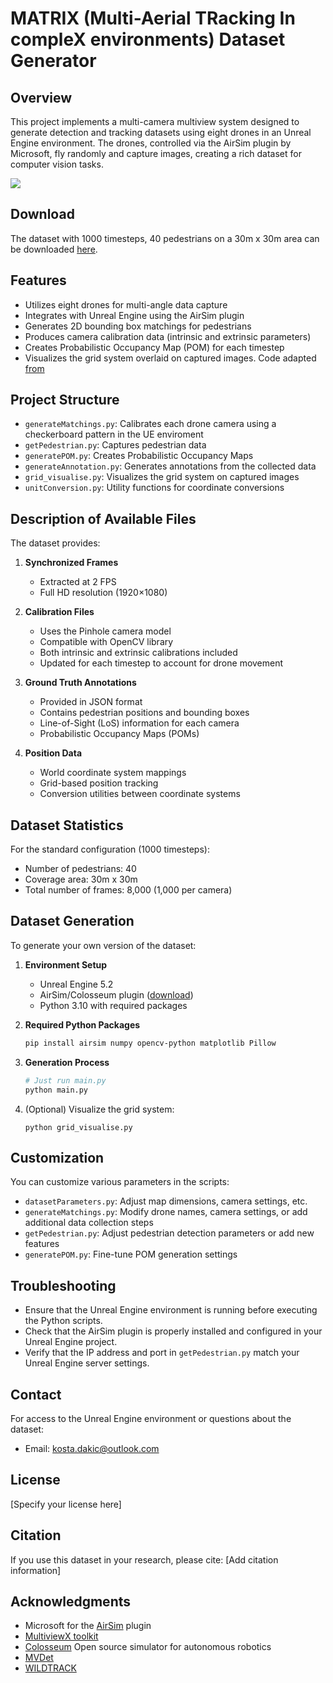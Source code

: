 # MATRIX (Multi-Aerial TRacking In compleX environments) Dataset Generator

## Overview

This project implements a multi-camera multiview system designed to generate detection and tracking datasets using eight drones in an Unreal Engine environment. The drones, controlled via the AirSim plugin by Microsoft, fly randomly and capture images, creating a rich dataset for computer vision tasks.

![](https://i.giphy.com/media/v1.Y2lkPTc5MGI3NjExNjRqdDM3eHZtdnh0MTMxM2Eyc2k2MnQwODB5ZG4wZnBsYW1odGFqMyZlcD12MV9pbnRlcm5hbF9naWZfYnlfaWQmY3Q9cw/JKrospdoZH6rpza6tS/giphy.gif)

## Download

The dataset with 1000 timesteps, 40 pedestrians on a 30m x 30m area can be downloaded [here](https://drive.google.com/file/d/1hSB72MSPQLEIL-9Hb0DoBnD5kyBjIHeF/view?usp=sharing).

## Features

- Utilizes eight drones for multi-angle data capture
- Integrates with Unreal Engine using the AirSim plugin
- Generates 2D bounding box matchings for pedestrians
- Produces camera calibration data (intrinsic and extrinsic parameters)
- Creates Probabilistic Occupancy Map (POM) for each timestep
- Visualizes the grid system overlaid on captured images. Code adapted [from](https://github.com/hou-yz/MVDet/blob/master/grid_visualize.py)

## Project Structure

- `generateMatchings.py`: Calibrates each drone camera using a checkerboard pattern in the UE enviroment
- `getPedestrian.py`: Captures pedestrian data 
- `generatePOM.py`: Creates Probabilistic Occupancy Maps
- `generateAnnotation.py`: Generates annotations from the collected data
- `grid_visualise.py`: Visualizes the grid system on captured images
- `unitConversion.py`: Utility functions for coordinate conversions

## Description of Available Files

The dataset provides:

1. **Synchronized Frames**
   - Extracted at 2 FPS
   - Full HD resolution (1920×1080)

2. **Calibration Files**
   - Uses the Pinhole camera model
   - Compatible with OpenCV library
   - Both intrinsic and extrinsic calibrations included
   - Updated for each timestep to account for drone movement

3. **Ground Truth Annotations**
   - Provided in JSON format
   - Contains pedestrian positions and bounding boxes
   - Line-of-Sight (LoS) information for each camera
   - Probabilistic Occupancy Maps (POMs)

4. **Position Data**
   - World coordinate system mappings
   - Grid-based position tracking
   - Conversion utilities between coordinate systems
     
## Dataset Statistics

For the standard configuration (1000 timesteps):
- Number of pedestrians: 40
- Coverage area: 30m x 30m
- Total number of frames: 8,000 (1,000 per camera)

## Dataset Generation

To generate your own version of the dataset:

1. **Environment Setup**
   - Unreal Engine 5.2
   - AirSim/Colosseum plugin ([download](https://github.com/CodexLabsLLC/Colosseum))
   - Python 3.10 with required packages

2. **Required Python Packages**
   ```bash
   pip install airsim numpy opencv-python matplotlib Pillow
   ```

3. **Generation Process**
   ```bash
   # Just run main.py
   python main.py
   ```


4. (Optional) Visualize the grid system:
   ```
   python grid_visualise.py
   ```

## Customization

You can customize various parameters in the scripts:

- `datasetParameters.py`: Adjust map dimensions, camera settings, etc.
- `generateMatchings.py`: Modify drone names, camera settings, or add additional data collection steps
- `getPedestrian.py`: Adjust pedestrian detection parameters or add new features
- `generatePOM.py`: Fine-tune POM generation settings

## Troubleshooting

- Ensure that the Unreal Engine environment is running before executing the Python scripts.
- Check that the AirSim plugin is properly installed and configured in your Unreal Engine project.
- Verify that the IP address and port in `getPedestrian.py` match your Unreal Engine server settings.

## Contact

For access to the Unreal Engine environment or questions about the dataset:
- Email: kosta.dakic@outlook.com

## License

[Specify your license here]

## Citation

If you use this dataset in your research, please cite:
[Add citation information]

## Acknowledgments

- Microsoft for the [AirSim](https://microsoft.github.io/AirSim/api_docs/html/#) plugin
- [MultiviewX toolkit](https://github.com/hou-yz/MultiviewX)
- [Colosseum](https://github.com/CodexLabsLLC/Colosseum) Open source simulator for autonomous robotics
- [MVDet](https://github.com/hou-yz/MVDet/tree/master)
- [WILDTRACK](https://www.epfl.ch/labs/cvlab/data/data-wildtrack/)
